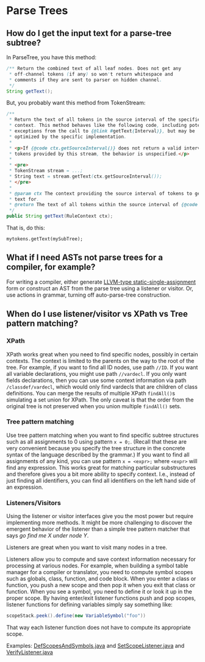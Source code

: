 # Parse Trees

## How do I get the input text for a parse-tree subtree?

In ParseTree, you have this method:

```java
/** Return the combined text of all leaf nodes. Does not get any
 * off-channel tokens (if any) so won't return whitespace and
 * comments if they are sent to parser on hidden channel.
 */
String getText();
```

But, you probably want this method from TokenStream:

```java
/**
 * Return the text of all tokens in the source interval of the specified
 * context. This method behaves like the following code, including potential
 * exceptions from the call to {@link #getText(Interval)}, but may be
 * optimized by the specific implementation.
 *
 * <p>If {@code ctx.getSourceInterval()} does not return a valid interval of
 * tokens provided by this stream, the behavior is unspecified.</p>
 *
 * <pre>
 * TokenStream stream = ...;
 * String text = stream.getText(ctx.getSourceInterval());
 * </pre>
 *
 * @param ctx The context providing the source interval of tokens to get
 * text for.
 * @return The text of all tokens within the source interval of {@code ctx}.
 */
public String getText(RuleContext ctx);
```

That is, do this:

```
mytokens.getText(mySubTree);
```

## What if I need ASTs not parse trees for a compiler, for example?

For writing a compiler, either generate [LLVM-type static-single-assignment](http://llvm.org/docs/LangRef.html) form or construct an AST from the parse tree using a listener or visitor. Or, use actions in grammar, turning off auto-parse-tree construction.

## When do I use listener/visitor vs XPath vs Tree pattern matching?

### XPath

XPath works great when you need to find specific nodes, possibly in certain contexts. The context is limited to the parents on the way to the root of the tree. For example, if you want to find all ID nodes, use path `//ID`. If you want all variable declarations, you might use path `//vardecl`.  If you only want fields declarations, then you can use some context information via path `/classdef/vardecl`, which would only find vardecls that are children of class definitions. You can merge the results of multiple XPath `findAll()`s simulating a set union for XPath. The only caveat is that the order from the original tree is not preserved when you union multiple `findAll()` sets.

### Tree pattern matching

Use tree pattern matching when you want to find specific subtree structures such as all assignments to 0 using pattern `x = 0;`.  (Recall that these are very convenient because you specify the tree structure in the concrete syntax of the language described by the grammar.) If you want to find all assignments of any kind, you can use pattern `x = <expr>;` where `<expr>` will find any expression. This works great for matching particular substructures and therefore gives you a bit more ability to specify context. I.e., instead of just finding all identifiers, you can find all identifiers on the left hand side of an expression.

### Listeners/Visitors

Using the listener or visitor interfaces give you the most power but require implementing more methods. It might be more challenging to discover the emergent behavior of the listener than a simple tree pattern matcher that says *go find me X under node Y*.

Listeners are great when you want to visit many nodes in a tree.

Listeners allow you to compute and save context information necessary for processing at various nodes. For example, when building a symbol table manager for a compiler or translator, you need to compute symbol scopes such as globals, class, function, and code block. When you enter a class or function, you push a new scope and then pop it when you exit that class or function. When you see a symbol, you need to define it or look it up in the proper scope. By having enter/exit listener functions push and pop scopes, listener functions for defining variables simply say something like:

```java
scopeStack.peek().define(new VariableSymbol("foo"))
```

That way each listener function does not have to compute its appropriate scope.

Examples: [DefScopesAndSymbols.java](https://github.com/mantra/compiler/blob/master/src/java/mantra/semantics/DefScopesAndSymbols.java) and [SetScopeListener.java](https://github.com/mantra/compiler/blob/master/src/java/mantra/semantics/SetScopeListener.java) and [VerifyListener.java](https://github.com/mantra/compiler/blob/master/src/java/mantra/semantics/VerifyListener.java)

